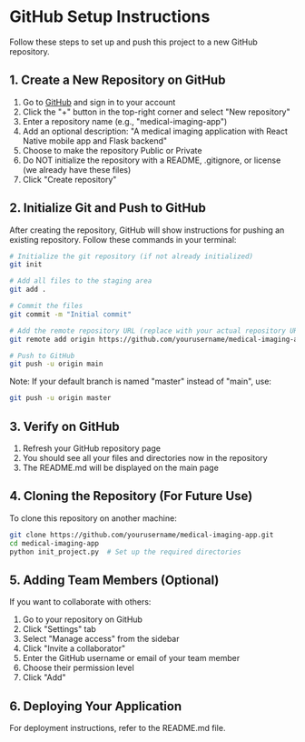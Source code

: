 # GitHub Setup Instructions

Follow these steps to set up and push this project to a new GitHub repository.

## 1. Create a New Repository on GitHub

1. Go to [GitHub](https://github.com) and sign in to your account
2. Click the "+" button in the top-right corner and select "New repository"
3. Enter a repository name (e.g., "medical-imaging-app")
4. Add an optional description: "A medical imaging application with React Native mobile app and Flask backend"
5. Choose to make the repository Public or Private
6. Do NOT initialize the repository with a README, .gitignore, or license (we already have these files)
7. Click "Create repository"

## 2. Initialize Git and Push to GitHub

After creating the repository, GitHub will show instructions for pushing an existing repository. Follow these commands in your terminal:

```bash
# Initialize the git repository (if not already initialized)
git init

# Add all files to the staging area
git add .

# Commit the files
git commit -m "Initial commit"

# Add the remote repository URL (replace with your actual repository URL)
git remote add origin https://github.com/yourusername/medical-imaging-app.git

# Push to GitHub
git push -u origin main
```

Note: If your default branch is named "master" instead of "main", use:

```bash
git push -u origin master
```

## 3. Verify on GitHub

1. Refresh your GitHub repository page
2. You should see all your files and directories now in the repository
3. The README.md will be displayed on the main page

## 4. Cloning the Repository (For Future Use)

To clone this repository on another machine:

```bash
git clone https://github.com/yourusername/medical-imaging-app.git
cd medical-imaging-app
python init_project.py  # Set up the required directories
```

## 5. Adding Team Members (Optional)

If you want to collaborate with others:

1. Go to your repository on GitHub
2. Click "Settings" tab
3. Select "Manage access" from the sidebar
4. Click "Invite a collaborator"
5. Enter the GitHub username or email of your team member
6. Choose their permission level
7. Click "Add"

## 6. Deploying Your Application

For deployment instructions, refer to the README.md file.
